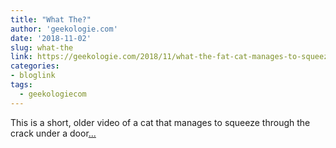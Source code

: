 ```yaml
---
title: "What The?"
author: 'geekologie.com'
date: '2018-11-02'
slug: what-the
link: https://geekologie.com/2018/11/what-the-fat-cat-manages-to-squeeze-unde.php
categories:
- bloglink
tags:
  - geekologiecom
---
```


This is a short, older video of a cat that manages to squeeze through the crack under a door[... <i class="fas fa-external-link-alt"></i>](https://geekologie.com/2018/11/what-the-fat-cat-manages-to-squeeze-unde.php)

